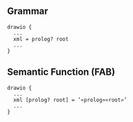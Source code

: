 ## Grammar
```
drawio {
  ...
  xml = prolog? root
  ...
}
```
## Semantic Function (FAB)
```
drawio {
  ...
  xml [prolog? root] = ‛«prolog»«root»’
  ...
}
```
